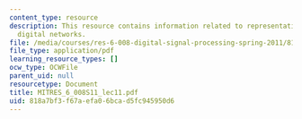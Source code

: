 ```yaml
---
content_type: resource
description: This resource contains information related to representation of linear
  digital networks.
file: /media/courses/res-6-008-digital-signal-processing-spring-2011/818a7bf3f67aefa06bcad5fc945950d6_MITRES_6_008S11_lec11.pdf
file_type: application/pdf
learning_resource_types: []
ocw_type: OCWFile
parent_uid: null
resourcetype: Document
title: MITRES_6_008S11_lec11.pdf
uid: 818a7bf3-f67a-efa0-6bca-d5fc945950d6
---
```

